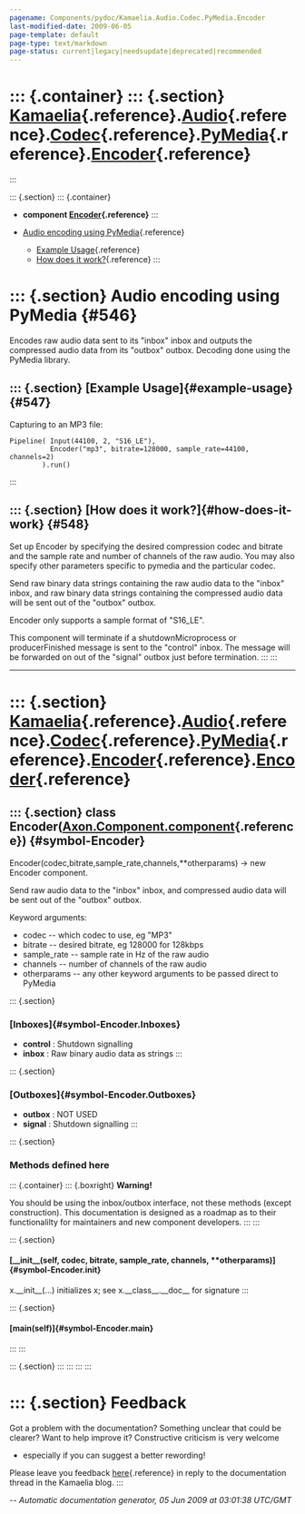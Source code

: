 ```yaml
---
pagename: Components/pydoc/Kamaelia.Audio.Codec.PyMedia.Encoder
last-modified-date: 2009-06-05
page-template: default
page-type: text/markdown
page-status: current|legacy|needsupdate|deprecated|recommended
---
```

::: {.container}
::: {.section}
[Kamaelia](/Components/pydoc/Kamaelia.html){.reference}.[Audio](/Components/pydoc/Kamaelia.Audio.html){.reference}.[Codec](/Components/pydoc/Kamaelia.Audio.Codec.html){.reference}.[PyMedia](/Components/pydoc/Kamaelia.Audio.Codec.PyMedia.html){.reference}.[Encoder](/Components/pydoc/Kamaelia.Audio.Codec.PyMedia.Encoder.html){.reference}
=================================================================================================================================================================================================================================================================================================================================================
:::

::: {.section}
::: {.container}
-   **component
    [Encoder](/Components/pydoc/Kamaelia.Audio.Codec.PyMedia.Encoder.Encoder.html){.reference}**
:::

-   [Audio encoding using PyMedia](#546){.reference}
    -   [Example Usage](#547){.reference}
    -   [How does it work?](#548){.reference}
:::

::: {.section}
Audio encoding using PyMedia {#546}
============================

Encodes raw audio data sent to its \"inbox\" inbox and outputs the
compressed audio data from its \"outbox\" outbox. Decoding done using
the PyMedia library.

::: {.section}
[Example Usage]{#example-usage} {#547}
-------------------------------

Capturing to an MP3 file:

``` {.literal-block}
Pipeline( Input(44100, 2, "S16_LE"),
          Encoder("mp3", bitrate=128000, sample_rate=44100, channels=2)
        ).run()
```
:::

::: {.section}
[How does it work?]{#how-does-it-work} {#548}
--------------------------------------

Set up Encoder by specifying the desired compression codec and bitrate
and the sample rate and number of channels of the raw audio. You may
also specify other parameters specific to pymedia and the particular
codec.

Send raw binary data strings containing the raw audio data to the
\"inbox\" inbox, and raw binary data strings containing the compressed
audio data will be sent out of the \"outbox\" outbox.

Encoder only supports a sample format of \"S16\_LE\".

This component will terminate if a shutdownMicroprocess or
producerFinished message is sent to the \"control\" inbox. The message
will be forwarded on out of the \"signal\" outbox just before
termination.
:::
:::

------------------------------------------------------------------------

::: {.section}
[Kamaelia](/Components/pydoc/Kamaelia.html){.reference}.[Audio](/Components/pydoc/Kamaelia.Audio.html){.reference}.[Codec](/Components/pydoc/Kamaelia.Audio.Codec.html){.reference}.[PyMedia](/Components/pydoc/Kamaelia.Audio.Codec.PyMedia.html){.reference}.[Encoder](/Components/pydoc/Kamaelia.Audio.Codec.PyMedia.Encoder.html){.reference}.[Encoder](/Components/pydoc/Kamaelia.Audio.Codec.PyMedia.Encoder.Encoder.html){.reference}
============================================================================================================================================================================================================================================================================================================================================================================================================================================

::: {.section}
class Encoder([Axon.Component.component](/Docs/Axon/Axon.Component.component.html){.reference}) {#symbol-Encoder}
-----------------------------------------------------------------------------------------------

Encoder(codec,bitrate,sample\_rate,channels,\*\*otherparams) -\> new
Encoder component.

Send raw audio data to the \"inbox\" inbox, and compressed audio data
will be sent out of the \"outbox\" outbox.

Keyword arguments:

-   codec \-- which codec to use, eg \"MP3\"
-   bitrate \-- desired bitrate, eg 128000 for 128kbps
-   sample\_rate \-- sample rate in Hz of the raw audio
-   channels \-- number of channels of the raw audio
-   otherparams \-- any other keyword arguments to be passed direct to
    PyMedia

::: {.section}
### [Inboxes]{#symbol-Encoder.Inboxes}

-   **control** : Shutdown signalling
-   **inbox** : Raw binary audio data as strings
:::

::: {.section}
### [Outboxes]{#symbol-Encoder.Outboxes}

-   **outbox** : NOT USED
-   **signal** : Shutdown signalling
:::

::: {.section}
### Methods defined here

::: {.container}
::: {.boxright}
**Warning!**

You should be using the inbox/outbox interface, not these methods
(except construction). This documentation is designed as a roadmap as to
their functionalilty for maintainers and new component developers.
:::
:::

::: {.section}
#### [\_\_init\_\_(self, codec, bitrate, sample\_rate, channels, \*\*otherparams)]{#symbol-Encoder.__init__}

x.\_\_init\_\_(\...) initializes x; see x.\_\_class\_\_.\_\_doc\_\_ for
signature
:::

::: {.section}
#### [main(self)]{#symbol-Encoder.main}
:::
:::

::: {.section}
:::
:::
:::
:::

::: {.section}
Feedback
========

Got a problem with the documentation? Something unclear that could be
clearer? Want to help improve it? Constructive criticism is very welcome
- especially if you can suggest a better rewording!

Please leave you feedback
[here](../../../cgi-bin/blog/blog.cgi?rm=viewpost&nodeid=1142023701){.reference}
in reply to the documentation thread in the Kamaelia blog.
:::

*\-- Automatic documentation generator, 05 Jun 2009 at 03:01:38 UTC/GMT*
